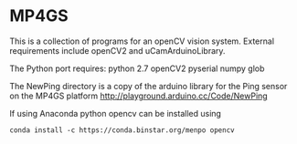 MP4GS
=====

This is a collection of programs for an openCV vision system. External 
requirements include openCV2 and uCamArduinoLibrary.


The Python port requires: 
	python 2.7
	openCV2
	pyserial
	numpy
	glob
	
	
	
	
	
The NewPing directory is a copy of the arduino library for the Ping sensor on the MP4GS platform
http://playground.arduino.cc/Code/NewPing




If using Anaconda python opencv can be installed using 
```
conda install -c https://conda.binstar.org/menpo opencv
```